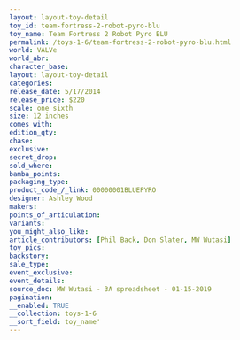 ```yaml
---
layout: layout-toy-detail 
toy_id: team-fortress-2-robot-pyro-blu
toy_name: Team Fortress 2 Robot Pyro BLU
permalink: /toys-1-6/team-fortress-2-robot-pyro-blu.html
world: VALVe
world_abr: 
character_base: 
layout: layout-toy-detail
categories: 
release_date: 5/17/2014
release_price: $220 
scale: one sixth
size: 12 inches
comes_with: 
edition_qty: 
chase: 
exclusive: 
secret_drop: 
sold_where: 
bamba_points: 
packaging_type: 
product_code_/_link: 00000001BLUEPYRO
designer: Ashley Wood
makers: 
points_of_articulation: 
variants: 
you_might_also_like: 
article_contributors: [Phil Back, Don Slater, MW Wutasi]
toy_pics: 
backstory: 
sale_type: 
event_exclusive: 
event_details: 
source_doc: MW Wutasi - 3A spreadsheet - 01-15-2019
pagination: 
__enabled: TRUE
__collection: toys-1-6
__sort_field: toy_name'
---
```


